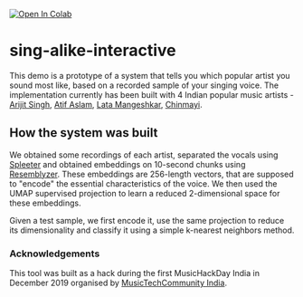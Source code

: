 [![Open In Colab](https://colab.research.google.com/assets/colab-badge.svg)](https://colab.research.google.com/github/rohitma38/sing-alike-interactive/blob/main/demo_colab.ipynb)

# sing-alike-interactive
This demo is a prototype of a system that tells you which popular artist you sound most like, based on a recorded sample of your singing voice. The implementation currently has been built with 4 Indian popular music artists - [Arijit Singh](https://open.spotify.com/artist/4YRxDV8wJFPHPTeXepOstw), [Atif Aslam](https://open.spotify.com/artist/2oSONSC9zQ4UonDKnLqksx), [Lata Mangeshkar](https://open.spotify.com/artist/61JrslREXq98hurYL2hYoc), [Chinmayi](https://open.spotify.com/artist/5UJ2sHO2ELrgW6aXeRLTQQ).

## How the system was built
We obtained some recordings of each artist, separated the vocals using [Spleeter](https://github.com/deezer/spleeter) and obtained embeddings on 10-second chunks using [Resemblyzer](https://github.com/resemble-ai/Resemblyzer). These embeddings are 256-length vectors, that are supposed to "encode" the essential characteristics of the voice. We then used the UMAP supervised projection to learn a reduced 2-dimensional space for these embeddings.

Given a test sample, we first encode it, use the same projection to reduce its dimensionality and classify it using a simple k-nearest neighbors method.

### Acknowledgements
This tool was built as a hack during the first MusicHackDay India in December 2019 organised by [MusicTechCommunity India](https://musictechcommunity.org/).

